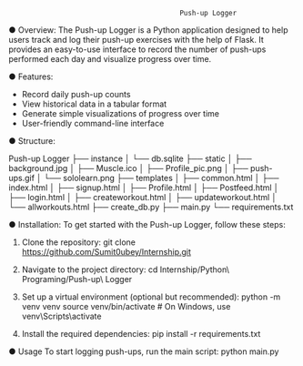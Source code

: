                                               Push-up Logger


● Overview:
The Push-up Logger is a Python application designed to help users track and log their push-up exercises with the help of Flask. 
It provides an easy-to-use interface to record the number of push-ups performed each day and visualize progress over time.

● Features:
  - Record daily push-up counts
  - View historical data in a tabular format
  - Generate simple visualizations of progress over time
  - User-friendly command-line interface

● Structure:

Push-up Logger
├── instance
│ └── db.sqlite
├── static
│ ├── background.jpg
│ ├── Muscle.ico
│ ├── Profile_pic.png
│ ├── push-ups.gif
│ └── sololearn.png
├── templates
│ ├── common.html
│ ├── index.html
│ ├── signup.html
│ ├── Profile.html
│ ├── Postfeed.html
│ ├── login.html
│ ├── createworkout.html
│ ├── updateworkout.html
│ └── allworkouts.html
├── create_db.py
├── main.py
└── requirements.txt


● Installation:
To get started with the Push-up Logger, follow these steps:
1. Clone the repository:
    git clone https://github.com/Sumit0ubey/Internship.git

2. Navigate to the project directory:
    cd Internship/Python\ Programing/Push-up\ Logger
   
4. Set up a virtual environment (optional but recommended):
    python -m venv venv
    source venv/bin/activate  # On Windows, use venv\Scripts\activate

5. Install the required dependencies:
    pip install -r requirements.txt

● Usage
To start logging push-ups, run the main script:
python main.py
